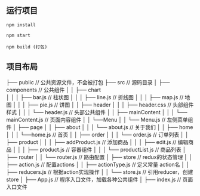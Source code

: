 
## 运行项目

    npm install

    npm start

    npm build (打包)


## 项目布局
├── public                                      // 公共资源文件，不会被打包
├── src                                         // 源码目录
│   ├── components                              // 公共组件
│   │   ├── chart                               
│   │   │   ├── bar.js                          // 柱状图
│   │   │   ├── line.js                         // 折线图
│   │   │   ├── map.js                          // 地图
│   │   │   ├── pie.js                          // 饼图
│   │   ├── header
│   │   │   ├── header.css                      // 头部组件样式
│   │   │   └── header.js                       // 头部公共组件
│   │   ├── mainContent
│   │   │   └── mainContent.js                  // 页面内容组件
│   │   └──Menu
│   │       └── Menu.js                         // 左侧菜单组件
│   ├── page
│   │   ├── about
│   │   │   └── about.js                        // 关于我们
│   │   ├── home
│   │   │   └──home.js                          // 首页
│   │   ├── order
│   │   │   └── order.js                        // 订单列表
│   │   ├── product
│   │   │   ├── addProduct.js                   // 添加商品
│   │   │   ├── edit.js                         // 编辑商品
│   │   │   ├── product.js                      // 容器组件
│   │   │   └── productList.js                  // 商品列表
│   ├── router
│   │   └── router.js                           // 路由配置
│   ├── store                                   // redux的状态管理
│   │   ├── action.js                           // 配置actions
│   │   ├── actionType.js                       // 定义常量 action名
│   │   ├── reducers.js                         // 根据action实现操作
│   │   └──  store.js                           // 引用reducer，创建store
│   ├── App.js                                  // 程序入口文件，加载各种公共组件
│   ├── index.js                                // 页面入口文件
